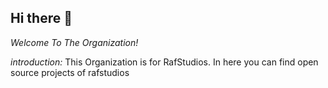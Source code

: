 ## Hi there 👋

*Welcome To The Organization!*

*introduction:* 
This Organization is for RafStudios. In here you can find open source projects of rafstudios


